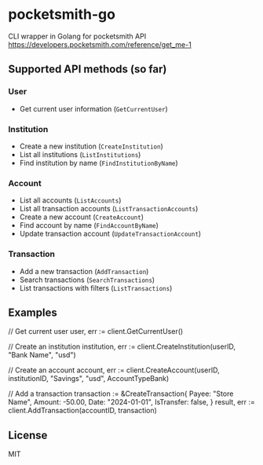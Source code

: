 # pocketsmith-go 

CLI wrapper in Golang for pocketsmith API https://developers.pocketsmith.com/reference/get_me-1

## Supported API methods (so far) 

### User
- Get current user information (`GetCurrentUser`)

### Institution
- Create a new institution (`CreateInstitution`)
- List all institutions (`ListInstitutions`)
- Find institution by name (`FindInstitutionByName`)

### Account
- List all accounts (`ListAccounts`)
- List all transaction accounts (`ListTransactionAccounts`)
- Create a new account (`CreateAccount`)
- Find account by name (`FindAccountByName`)
- Update transaction account (`UpdateTransactionAccount`)

### Transaction
- Add a new transaction (`AddTransaction`)
- Search transactions (`SearchTransactions`)
- List transactions with filters (`ListTransactions`)

## Examples


// Get current user
user, err := client.GetCurrentUser()

// Create an institution
institution, err := client.CreateInstitution(userID, "Bank Name", "usd")

// Create an account
account, err := client.CreateAccount(userID, institutionID, "Savings", "usd", AccountTypeBank)

// Add a transaction
transaction := &CreateTransaction{
    Payee:      "Store Name",
    Amount:     -50.00,
    Date:       "2024-01-01",
    IsTransfer: false,
}
result, err := client.AddTransaction(accountID, transaction)


## License

MIT